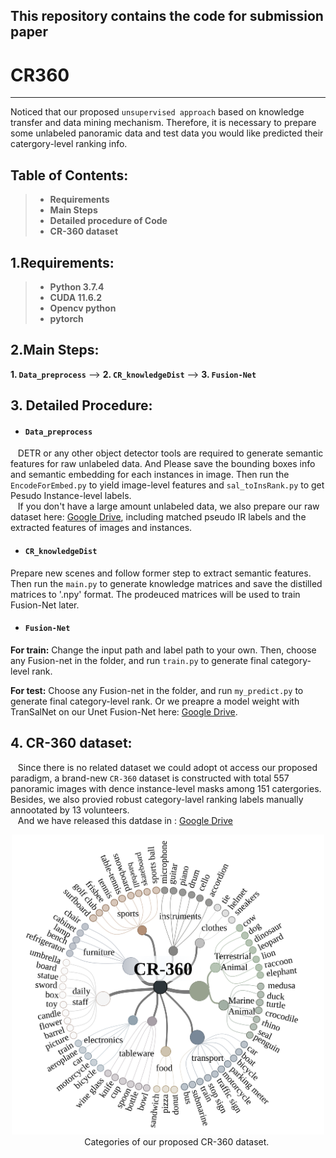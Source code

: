 ## This repository contains the code for submission paper
# CR360
 
------
 
Noticed that our proposed `unsupervised approach` based on knowledge transfer and data mining mechanism. Therefore, it is necessary to prepare some unlabeled panoramic data and test data you would like predicted their catergory-level ranking info.

## Table of Contents:
> * **Requirements**
> * **Main Steps**
> * **Detailed procedure of Code**
> * **CR-360 dataset**

## 1.Requirements:
> * **Python 3.7.4**
> * **CUDA 11.6.2**
> * **Opencv python**
> * **pytorch**

## 2.Main Steps:
**1. `Data_preprocess`** --> **2. `CR_knowledgeDist`** --> **3. `Fusion-Net`**
 
## 3. Detailed Procedure:
* #### `Data_preprocess`
&nbsp;&nbsp; DETR or any other object detector tools are required to generate semantic features for raw unlabeled data. And Please save the bounding boxes info and semantic embedding for each instances in image. Then run the `EncodeForEmbed.py` to yield image-level features and `sal_toInsRank.py` to get Pesudo Instance-level labels.  
&nbsp;&nbsp; If you don't have a large amount unlabeled data, we also prepare our raw dataset here: [Google Drive](https://drive.google.com/file/d/1QaYl_L8E1kmSflcByOGa-jxjx8dPhf-8/view?usp=drive_link), including matched pseudo IR labels and the extracted features of images and instances.

* #### `CR_knowledgeDist`
Prepare new scenes and follow former step to extract semantic features. Then run the `main.py` to generate knowledge matrices and save the distilled matrices to '.npy' format. The prodeuced matrices will be used to train Fusion-Net later.

* #### `Fusion-Net`
**For train:**
Change the input path and label path to your own. Then, choose any Fusion-net in the folder, and run `train.py` to generate final category-level rank.

**For test:**
Choose any Fusion-net in the folder, and run `my_predict.py` to generate final category-level rank. Or we preapre a model weight with TranSalNet on our Unet Fusion-Net here: [Google Drive](https://drive.google.com/drive/folders/1rsX68wcwjNbpXczM7GGQ_KMOGJAJ1SPq?usp=drive_link).

## 4. CR-360 dataset:
&nbsp;&nbsp; Since there is no related dataset we could adopt ot access our proposed paradigm, a brand-new `CR-360` dataset is constructed with total 557 panoramic images with dence instance-level masks among 151 catergories. Besides, we also provied robust category-lavel ranking labels manually annootated by 13 volunteers.  
&nbsp;&nbsp; And we have released this datdase in : [Google Drive](https://drive.google.com/file/d/1UZ1PQvbHXVUF2HskD1xYAXVIM5JsenYm/view?usp=drive_link)
<div align="center"><img src="/figure/class.svg" width="500" height="" alt=""/><br/>
&nbsp;&nbsp;&nbsp;&nbsp;&nbsp;&nbsp;&nbsp;Categories of our proposed CR-360 dataset.


